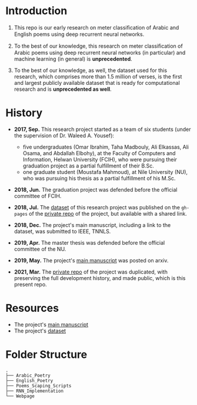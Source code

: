# Introduction

1. This repo is our early research on meter classiﬁcation of Arabic and English poems using deep
   recurrent neural networks.

2. To the best of our knowledge, this research on meter classiﬁcation of Arabic poems using deep
   recurrent neural networks (in particular) and machine learning (in general) is **unprecedented**.

3. To the best of our knowledge, as well, the dataset used for this research, which comprises more
   than 1.5 million of verses, is the first and largest publicly available dataset that is ready for
   computational research and is **unprecedented as well**.

# History
* **2017, Sep.** This research project started as a team of six students (under the supervision of
  Dr. Waleed A. Yousef):
  - five undergraduates (Omar Ibrahim, Taha Madbouly, Ali Elkassas, Ali Osama, and Abdallah Elbohy),
    at the Faculty of Computers and Information, Helwan University (FCIH), who were pursuing their
    graduation project as a partial fulfillment of their B.Sc.
  - one graduate student (Moustafa Mahmoud), at Nile University (NU), who was pursuing his thesis as
    a partial fulfillment of his M.Sc.

* **2018, Jun.** The graduation project was defended before the official committee of FCIH.

* **2018, Jul.** The [dataset](https://hci-lab.github.io/ArabicPoetry-1-Private) of this research
  project was published on the `gh-pages` of the [private
  repo](https://github.com/hci-lab/ArabicPoetry-1-Private) of the project, but available with a
  shared link.

* **2018, Dec.** The project's main manuscript, including a link to the dataset, was submitted to
  IEEE, TNNLS.

* **2019, Apr.** The master thesis was defended before the official committee of the NU.

* **2019, May.** The project's [main manuscript](https://arxiv.org/abs/1905.05700) was posted on
  arxiv.

* **2021, Mar.** The [private repo](https://github.com/hci-lab/ArabicPoetry-1-Private) of the
  project was duplicated, with preserving the full development history, and made public, which is
  this present repo.

# Resources
- The project's [main manuscript](https://arxiv.org/abs/1905.05700)<a name="paper"></a>
- The project's [dataset](https://hci-lab.github.io/LearningMetersPoems/)<a name="data"></a>

# Folder Structure

```
.
├── Arabic_Poetry
├── English_Poetry
├── Poems_Scaping_Scripts
├── RNN_Implementation
└── Webpage
```
